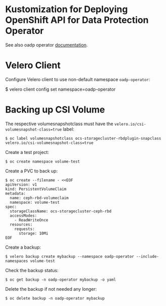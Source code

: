 # Kustomization for Deploying OpenShift API for Data Protection Operator

See also oadp operator [documentation](https://github.com/openshift/oadp-operator/tree/master/docs).

# Velero Client

Configure Velero client to use non-default namespace `oadp-operator`:

$ velero client config set namespace=oadp-operator

# Backing up CSI Volume

The respective volumesnapshotclass must have the `velero.io/csi-volumesnapshot-class=true` label:

```
$ oc label volumesnapshotclass ocs-storagecluster-rbdplugin-snapclass velero.io/csi-volumesnapshot-class=true
```

Create a test project:

```
$ oc create namespace volume-test
```

Create a PVC to back up:

```
$ oc create --filename - <<EOF
apiVersion: v1
kind: PersistentVolumeClaim
metadata:
  name: ceph-rbd-volumeclaim
  namespace: volume-test
spec:
  storageClassName: ocs-storagecluster-ceph-rbd
  accessModes:
    - ReadWriteOnce
  resources:
    requests:
      storage: 10Mi
EOF
```

Create a backup:

```
$ velero backup create mybackup --namespace oadp-operator --include-namespaces volume-test
```

Check the backup status:

```
$ oc get backup -n oadp-operator mybackup -o yaml
```

Delete the backup if not needed any longer:

```
$ oc delete backup -n oadp-operator mybackup
```
